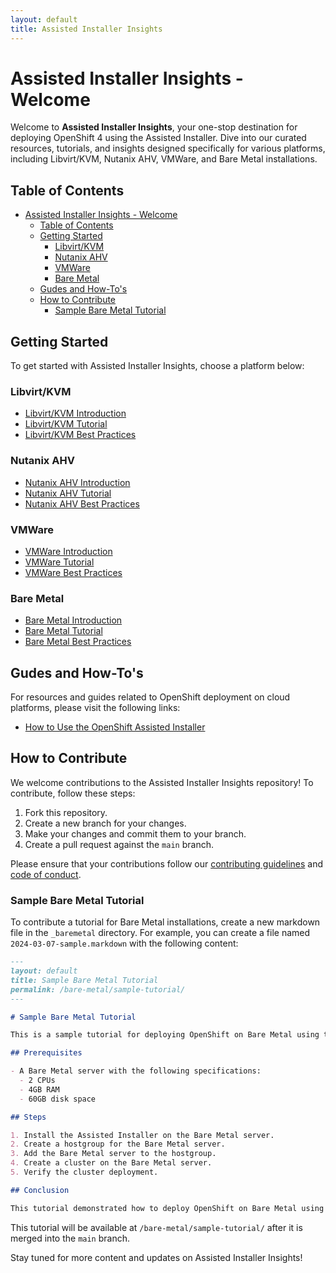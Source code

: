 ```yaml
---
layout: default
title: Assisted Installer Insights
---
```


# Assisted Installer Insights - Welcome

Welcome to **Assisted Installer Insights**, your one-stop destination for deploying OpenShift 4 using the Assisted Installer. Dive into our curated resources, tutorials, and insights designed specifically for various platforms, including Libvirt/KVM, Nutanix AHV, VMWare, and Bare Metal installations.

## Table of Contents

- [Assisted Installer Insights - Welcome](#assisted-installer-insights---welcome)
  - [Table of Contents](#table-of-contents)
  - [Getting Started](#getting-started)
    - [Libvirt/KVM](#libvirtkvm)
    - [Nutanix AHV](#nutanix-ahv)
    - [VMWare](#vmware)
    - [Bare Metal](#bare-metal)
  - [Gudes and How-To's](#gudes-and-how-tos)
  - [How to Contribute](#how-to-contribute)
    - [Sample Bare Metal Tutorial](#sample-bare-metal-tutorial)

## Getting Started

To get started with Assisted Installer Insights, choose a platform below:

### Libvirt/KVM

* [Libvirt/KVM Introduction](#)
* [Libvirt/KVM Tutorial](#)
* [Libvirt/KVM Best Practices](#)

### Nutanix AHV

* [Nutanix AHV Introduction](#)
* [Nutanix AHV Tutorial](#)
* [Nutanix AHV Best Practices](#)

### VMWare

* [VMWare Introduction](#)
* [VMWare Tutorial](#)
* [VMWare Best Practices](#)

### Bare Metal

* [Bare Metal Introduction](#)
* [Bare Metal Tutorial](#)
* [Bare Metal Best Practices](#)

## Gudes and How-To's

For resources and guides related to OpenShift deployment on cloud platforms, please visit the following links:

* [How to Use the OpenShift Assisted Installer](https://www.redhat.com/en/blog/how-to-use-the-openshift-assisted-installer)

## How to Contribute

We welcome contributions to the Assisted Installer Insights repository! To contribute, follow these steps:

1. Fork this repository.
2. Create a new branch for your changes.
3. Make your changes and commit them to your branch.
4. Create a pull request against the `main` branch.

Please ensure that your contributions follow our [contributing guidelines](CONTRIBUTING.md) and [code of conduct](CODE_OF_CONDUCT.md).

### Sample Bare Metal Tutorial

To contribute a tutorial for Bare Metal installations, create a new markdown file in the `_baremetal` directory. For example, you can create a file named `2024-03-07-sample.markdown` with the following content:

```markdown
---
layout: default
title: Sample Bare Metal Tutorial
permalink: /bare-metal/sample-tutorial/
---

# Sample Bare Metal Tutorial

This is a sample tutorial for deploying OpenShift on Bare Metal using the Assisted Installer.

## Prerequisites

- A Bare Metal server with the following specifications:
  - 2 CPUs
  - 4GB RAM
  - 60GB disk space

## Steps

1. Install the Assisted Installer on the Bare Metal server.
2. Create a hostgroup for the Bare Metal server.
3. Add the Bare Metal server to the hostgroup.
4. Create a cluster on the Bare Metal server.
5. Verify the cluster deployment.

## Conclusion

This tutorial demonstrated how to deploy OpenShift on Bare Metal using the Assisted Installer.
```

This tutorial will be available at `/bare-metal/sample-tutorial/` after it is merged into the `main` branch.

Stay tuned for more content and updates on Assisted Installer Insights!